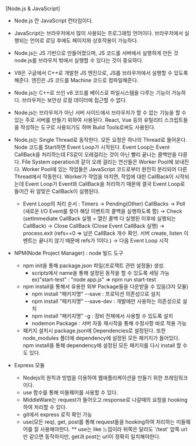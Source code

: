 [Node.js & JavaScript]
- Node.js 란 JavaScript 런타임이다.
- JavaScript는 브라우저에서 많이 사용되는 프로그래밍 언어이다.
  브라우저에서 실행되는 언어로 로딩 후에도 페이지와 상호작용이 가능하다.
- Node.js는 JS 기반으로 만들어졌으며, JS 코드를 서버에서 실행하게 만든 것
  node.js를 브라우저 밖에서 실행할 수 있다는 것이 중요하다.
- V8은 구글에서 C++로 개발한 JS 엔진으로, JS를 브라우저에서 실행할 수 있도록 해준다.
  엔진은 JS 코드를 Machine 코드로 컴파일해준다.
- Node.js는 C++로 쓰인 v8 코드를 베이스로 파일시스템을 다루는 기능이 가능하다.
  브라우저는 보안상 로컬 데이터에 접근할 수 없다.

- Node.js는 브라우저가 아닌 서버 사이드에서 브라우저가 할 수 없는 기능을 할 수 있는 
  주로 서버를 만들기 위하여 사용된다. React, Vue 등의 유틸리티 스크립트들을 작성하는 도구로 사용되기도 하며
  Build Tools로써도 사용된다.

- Node.js는 Single Thread로 동작한다. 모든 요청은 하나의 Thread로 들어온다. Node 코드를 Start하면 Event Loop가 시작된다. Event Loop는 Event CallBack을 처리하는데 FS같이 오래걸리는 것이 아닌 빨리 끝나는 콜백만을 다룬다. File System operation과 같이 오래 걸리는 연산들은 Worker Pool에 보내진다. Worker Pool에 있는 작업들은 JavaScript 코드로부터 완전히 분리되어 다른 Thread에서 작동한다. Worker가 작업을 마치면, 작업에 대한 CallBack이 시작되는데 Event Loop가 Event와 CallBack을 처리하기 때문에 결국 Event Loop로 들어간 뒤 알맞은 CallBack이 실행된다. 
  - Event Loop의 처리 순서 : Timers -> Pending(Other) CallBacks -> Poll (새로운 I/O Event를 찾아 해당 이벤트의 콜백을 실행하도록 함) -> Check (setImmediate CallBack 실행 = 열린 콜백 다 실행된 이후에 실행되는 CallBack) -> Close CallBack (Close Event CallBack 실행) -> process.exit (refs==0 => 남은 CallBack 개수 확인. 서버 create, listen 이벤트는 끝나지 않기 때문에 refs가 1이다.) -> 다음 Event Loop 시작 

- NPM(Node Project Manager) : node 빌드 도구
  - npm init을 통해 package.json 파일(프로젝트 관련 설정들) 생성.
  	- scripts에서 name을 통해 설정된 동작을 할 수 있도록 세팅 가능 ex)"start-test" : "node app.js" => npm run start-test
  - npm install을 통해서 유용한 외부 Package들을 다운받을 수 있음(3자 모듈)
    - npm install "패키지명" --save : 프로덕션 의존성으로 설치
    - npm install "패키지명" --save-dev : 개발에만 사용하는 의존성으로 설치
    - npm install "패키지명" -g : 장비 전체에서 사용할 수 있도록 설치
  	- nodemon Package : 서버 자동 재시작을 통해 수정사항 바로 적용 가능
  - 패키지 설치시 package.json에 Dependencies로 설정된다. 또한 node_modules 폴더에 dependency에 설정된 모든 패키지가 들어있다. npm install을 통해 dependency에 설정된 모든 패키지를 다시 install 할 수도 있다.

- Express 모듈
  - Nodejs의 원칙과 방법을 이용하여 웹애플리케이션을 만들기 위한 프레임워크이다.
  - use 함수를 통해 미들웨어를 사용할 수 있다.
  - MiddleWare는 request가 들어오고 response로 나갈때의 요청을 hooking하여 처리할 수 있다.
  - git에서 express 로직 확인 가능
  - use(모든 req), get, post를 통해 request들을 hooking하여 처리하는 미들웨어를 잘 사용해야한다.
  ** use는 like 느낌이라 뒤쪽은 달라도 '/test' 앞쪽 url만 같으면 동작하지만, get과 post는 url이 정확히 일치해야한다.
